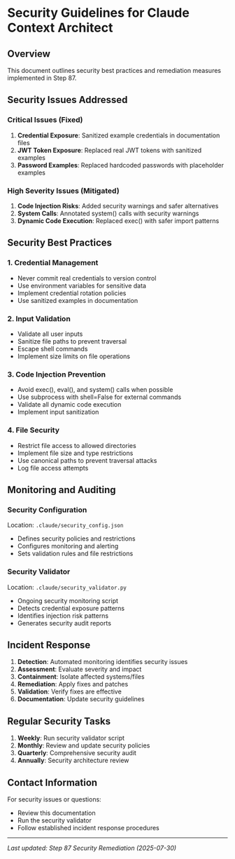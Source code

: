 # Security Guidelines for Claude Context Architect

## Overview
This document outlines security best practices and remediation measures implemented in Step 87.

## Security Issues Addressed

### Critical Issues (Fixed)
1. **Credential Exposure**: Sanitized example credentials in documentation files
2. **JWT Token Exposure**: Replaced real JWT tokens with sanitized examples
3. **Password Examples**: Replaced hardcoded passwords with placeholder examples

### High Severity Issues (Mitigated)
1. **Code Injection Risks**: Added security warnings and safer alternatives
2. **System Calls**: Annotated system() calls with security warnings
3. **Dynamic Code Execution**: Replaced exec() with safer import patterns

## Security Best Practices

### 1. Credential Management
- Never commit real credentials to version control
- Use environment variables for sensitive data
- Implement credential rotation policies
- Use sanitized examples in documentation

### 2. Input Validation
- Validate all user inputs
- Sanitize file paths to prevent traversal
- Escape shell commands
- Implement size limits on file operations

### 3. Code Injection Prevention
- Avoid exec(), eval(), and system() calls when possible
- Use subprocess with shell=False for external commands
- Validate all dynamic code execution
- Implement input sanitization

### 4. File Security
- Restrict file access to allowed directories
- Implement file size and type restrictions
- Use canonical paths to prevent traversal attacks
- Log file access attempts

## Monitoring and Auditing

### Security Configuration
Location: `.claude/security_config.json`
- Defines security policies and restrictions
- Configures monitoring and alerting
- Sets validation rules and file restrictions

### Security Validator
Location: `.claude/security_validator.py`
- Ongoing security monitoring script
- Detects credential exposure patterns
- Identifies injection risk patterns
- Generates security audit reports

## Incident Response

1. **Detection**: Automated monitoring identifies security issues
2. **Assessment**: Evaluate severity and impact
3. **Containment**: Isolate affected systems/files
4. **Remediation**: Apply fixes and patches
5. **Validation**: Verify fixes are effective
6. **Documentation**: Update security guidelines

## Regular Security Tasks

1. **Weekly**: Run security validator script
2. **Monthly**: Review and update security policies
3. **Quarterly**: Comprehensive security audit
4. **Annually**: Security architecture review

## Contact Information

For security issues or questions:
- Review this documentation
- Run the security validator
- Follow established incident response procedures

---
*Last updated: Step 87 Security Remediation (2025-07-30)*
